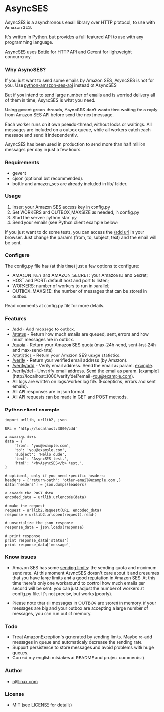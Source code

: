 # AsyncSES

AsyncSES is a asynchronous email library over HTTP protocol, to use with Amazon SES.

It's written in Python, but provides a full featured API to use with any programming language.

AsyncSES uses [Bottle](http://bottlepy.org) for HTTP API and [Gevent](http://www.gevent.org/) for lightweight concurrency.



### Why AsyncSES?

If you just want to send some emails by Amazon SES, AsyncSES is not for you. Use [python-amazon-ses-api](https://github.com/pankratiev/python-amazon-ses-api) instead of AsyncSES.

But if you intend to send large number of emails and is worried delivery all of them in time, AsyncSES is what you need.

Using gevent green-threads, AsyncSES don't waste time waiting for a reply from Amazon SES API before send the next message. 

Each worker runs on it own pseudo-thread, without locks or waitings. All messages are included on a outbox queue, while all workers catch each message and send it independently.

AsyncSES has been used in production to send more than half million messages per day in just a few hours.


### Requirements

* gevent
* cjson (optional but recommended).
* bottle and amazon_ses are already included in lib/ folder.


### Usage

1. Insert your Amazon SES access key in config.py
2. Set WORKERS and OUTBOX_MAXSIZE as needed, in config.py
3. Start the server:  python start.py
4. Send your emails (see Python client example below)

If you just want to do some tests, you can access the [/add url](http://localhost:3000/add/?from=you@example.com&to=you@example.com&subject=subject&text=message+text
) in your browser. Just change the params (from, to, subject, text) and the email will be sent.


### Configure

The config.py file has (at this time) just a few options to configure:

* AMAZON_KEY and AMAZON_SECRET: your Amazon ID and Secret;
* HOST and PORT: default host and port to listen;
* WORKERS: number of workers to run in parallel;
* OUTBOX_MAXSIZE: the number of messages that can be stored in outbox.

Read comments at config.py file for more details.


### Features

* [/add](http://localhost:3000/add) - Add message to outbox.
* [/status](http://localhost:3000/status) - Return how much emails are queued, sent, errors and how much messages are in outbox.
* [/quota](http://localhost:3000/quota) - Return your Amazon SES quota (max-24h-send, sent-last-24h and max-send-rate)
* [/statistics](http://localhost:3000/statistics) - Return your Amazon SES usage statistics.
* [/verify](http://localhost:3000/verify) - Return your verified email address (by Amazon).
* [/verify/add](http://localhost:3000/verify/add) - Verify email address. Send the email as param. [example](http://localhost:3000/verify/add?email=you@example.com).
* [/verify/del](http://localhost:3000/verify/del) - Unverify email address. Send the email as param. [example] (http://localhost:3000/verify/del?email=you@example.com).
* All logs are written on logs/worker.log file. (Exceptions, errors and sent emails).
* All API responses are in json format.
* All API requests can be made in GET and POST methods.


### Python client example

    import urllib, urllib2, json

    URL = 'http://localhost:3000/add'

    # message data
    data = {
        'from': 'you@example.com',
        'to': 'you@example.com',
        'subject': 'Hello dude',
        'text': 'AsyncSES test.',
        'html': '<b>AsyncSES</b> test.',
    }

    # optional, only if you need specific headers:
    headers = {'return-path': 'other-email@example.com',}
    data['headers'] = json.dumps(headers)

    # encode the POST data
    encoded_data = urllib.urlencode(data)

    # make the request
    request = urllib2.Request(URL, encoded_data)
    response = urllib2.urlopen(request).read()

    # unserialize the json response
    response_data = json.loads(response)

    # print response
    print response_data['status']
    print response_data['message']


### Know issues

* Amazon SES has some [sending limits](http://aws.amazon.com/ses/#details): the sending quota and maximum send rate. At this moment AsyncSES doesn't care about it and presumes that you have large limits and a good reputation in Amazon SES. At this time there's only one workaround to control how much emails per second will be sent: you can just adjust the number of workers at config.py file. It's not precise, but works (poorly).

* Please note that all messages in OUTBOX are stored in memory. If your messages are big and your outbox are accepting a large number of messages, you can run out of memory. 


### Todo

* Treat AmazonException's generated by sending limits. Maybe re-add messages in queue and automaticaly decrease the sending rate.
* Support persistence to store messages and avoid problems with huge queues.
* Correct my english mistakes at README and project comments :)


### Author

* r@linux.com


### License

* MIT (see [LICENSE](https://github.com/robss/AsyncSES/blob/master/LICENSE) for details)

